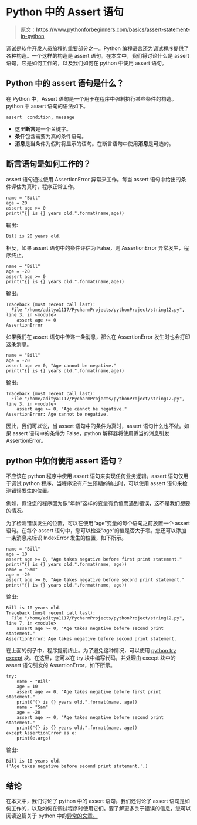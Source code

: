 # Python 中的 Assert 语句

> 原文：<https://www.pythonforbeginners.com/basics/assert-statement-in-python>

调试是软件开发人员旅程的重要部分之一。Python 编程语言还为调试程序提供了各种构造。一个这样的构造是 assert 语句。在本文中，我们将讨论什么是 assert 语句，它是如何工作的，以及我们如何在 python 中使用 assert 语句。

## Python 中的 assert 语句是什么？

在 Python 中，Assert 语句是一个用于在程序中强制执行某些条件的构造。python 中 assert 语句的语法如下。

```
assert  condition, message
```

*   这里**断言**是一个关键字。
*   **条件**包含需要为真的条件语句。
*   **消息**是当条件为假时将显示的语句。在断言语句中使用**消息**是可选的。

## 断言语句是如何工作的？

assert 语句通过使用 AssertionError 异常来工作。每当 assert 语句中给出的条件评估为真时，程序正常工作。

```
name = "Bill"
age = 20
assert age >= 0
print("{} is {} years old.".format(name,age)) 
```

输出:

```
Bill is 20 years old.
```

相反，如果 assert 语句中的条件评估为 False，则 AssertionError 异常发生，程序终止。

```
name = "Bill"
age = -20
assert age >= 0
print("{} is {} years old.".format(name,age)) 
```

输出:

```
Traceback (most recent call last):
  File "/home/aditya1117/PycharmProjects/pythonProject/string12.py", line 3, in <module>
    assert age >= 0
AssertionError 
```

如果我们在 assert 语句中传递一条消息，那么在 AssertionError 发生时也会打印这条消息。

```
name = "Bill"
age = -20
assert age >= 0, "Age cannot be negative."
print("{} is {} years old.".format(name,age)) 
```

输出:

```
Traceback (most recent call last):
  File "/home/aditya1117/PycharmProjects/pythonProject/string12.py", line 3, in <module>
    assert age >= 0, "Age cannot be negative."
AssertionError: Age cannot be negative.
```

因此，我们可以说，当 assert 语句中的条件为真时，assert 语句什么也不做。如果 assert 语句中的条件为 False，python 解释器将使用适当的消息引发 AssertionError。

## python 中如何使用 assert 语句？

不应该在 python 程序中使用 assert 语句来实现任何业务逻辑。assert 语句仅用于调试 python 程序。当程序没有产生预期的输出时，可以使用 assert 语句来检测错误发生的位置。

例如，假设您的程序因为像“年龄”这样的变量有负值而遇到错误，这不是我们想要的情况。

为了检测错误发生的位置，可以在使用“age”变量的每个语句之前放置一个 assert 语句。在每个 assert 语句中，您可以检查“age”的值是否大于零。您还可以添加一条消息来标识 IndexError 发生的位置，如下所示。

```
name = "Bill"
age = 10
assert age >= 0, "Age takes negative before first print statement."
print("{} is {} years old.".format(name, age))
name = "Sam"
age = -20
assert age >= 0, "Age takes negative before second print statement."
print("{} is {} years old.".format(name, age))
```

输出:

```
Bill is 10 years old.
Traceback (most recent call last):
  File "/home/aditya1117/PycharmProjects/pythonProject/string12.py", line 7, in <module>
    assert age >= 0, "Age takes negative before second print statement."
AssertionError: Age takes negative before second print statement.
```

在上面的例子中，程序提前终止。为了避免这种情况，可以使用 [python try except](https://www.pythonforbeginners.com/error-handling/python-try-and-except) 块。在这里，您可以在 try 块中编写代码，并处理由 except 块中的 assert 语句引发的 AssertionError，如下所示。

```
try:
    name = "Bill"
    age = 10
    assert age >= 0, "Age takes negative before first print statement."
    print("{} is {} years old.".format(name, age))
    name = "Sam"
    age = -20
    assert age >= 0, "Age takes negative before second print statement."
    print("{} is {} years old.".format(name, age))
except AssertionError as e:
    print(e.args) 
```

输出:

```
Bill is 10 years old.
('Age takes negative before second print statement.',)
```

## 结论

在本文中，我们讨论了 python 中的 assert 语句。我们还讨论了 assert 语句是如何工作的，以及如何在调试程序时使用它们。要了解更多关于错误的信息，您可以阅读这篇关于 python 中的[异常的文章。](https://www.pythonforbeginners.com/error-handling/pythons-built-in-exceptions)